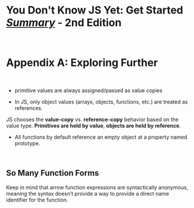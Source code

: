 # You Don't Know JS Yet: Get Started <ins>**_Summary_**</ins> - 2nd Edition

<br>

# Appendix A: Exploring Further

<br>

- primitive values are always assigned/passed as value copies

- In JS, only object values (arrays, objects, functions, etc.) are treated as references.

JS chooses the **value-copy** vs. **reference-copy** behavior based on the value type. **Primitives are held by value**, **objects are held by reference**.

- All functions by default reference an empty object at a property named prototype.

<br>

## So Many Function Forms

Keep in mind that arrow function expressions are syntactically anonymous, meaning the syntax doesn’t provide a way to provide a direct name identifier for the function.
